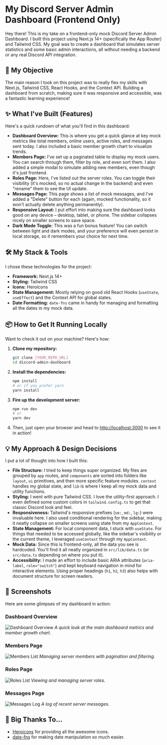 # My Discord Server Admin Dashboard (Frontend Only)

Hey there! This is my take on a frontend-only mock Discord Server Admin Dashboard. I built this project using Next.js 14+ (specifically the App Router) and Tailwind CSS. My goal was to create a dashboard that simulates server statistics and some basic admin interactions, all without needing a backend or any real Discord API integration.

## 🎯 My Objective

The main reason I took on this project was to really flex my skills with Next.js, Tailwind CSS, React Hooks, and the Context API. Building a dashboard from scratch, making sure it was responsive and accessible, was a fantastic learning experience!

## ✨ What I've Built (Features)

Here's a quick rundown of what you'll find in this dashboard:

- **Dashboard Overview:** This is where you get a quick glance at key mock metrics like total members, online users, active roles, and messages sent today. I also included a basic member growth chart to visualize trends.
- **Members Page:** I've set up a paginated table to display my mock users. You can search through them, filter by role, and even sort them. I also added a simple modal to simulate adding new members, even though it's just frontend.
- **Roles Page:** Here, I've listed out the server roles. You can toggle their visibility (it's mocked, so no actual change in the backend) and even "rename" them to see the UI update.
- **Messages Page:** This page shows a list of mock messages, and I've added a "Delete" button for each (again, mocked functionality, so it won't actually delete anything permanently).
- **Responsive Layout:** I put effort into making sure the dashboard looks good on any device – desktop, tablet, or phone. The sidebar collapses nicely on smaller screens to save space.
- **Dark Mode Toggle:** This was a fun bonus feature! You can switch between light and dark modes, and your preference will even persist in local storage, so it remembers your choice for next time.

## 🛠️ My Stack & Tools

I chose these technologies for the project:

- **Framework:** Next.js 14+
- **Styling:** Tailwind CSS
- **Icons:** Heroicons
- **State Management:** Mostly relying on good old React Hooks (`useState`, `useEffect`) and the Context API for global states.
- **Date Formatting:** `date-fns` came in handy for managing and formatting all the dates in my mock data.

## 📦 How to Get It Running Locally

Want to check it out on your machine? Here's how:

1.  **Clone my repository:**
    ```bash
    git clone [YOUR_REPO_URL]
    cd discord-admin-dashboard
    ```
2.  **Install the dependencies:**
    ```bash
    npm install
    # or if you prefer yarn
    yarn install
    ```
3.  **Fire up the development server:**
    ```bash
    npm run dev
    # or
    yarn dev
    ```
4.  Then, just open your browser and head to [http://localhost:3000](http://localhost:3000) to see it in action!

## 💡 My Approach & Design Decisions

I put a lot of thought into how I built this:

- **File Structure:** I tried to keep things super organized. My files are grouped by `app` routes, and `components` are sorted into folders like `layout`, `ui` primitives, and then more specific feature modules. `context` handles my global state, and `lib` is where I keep all my mock data and utility functions.
- **Styling:** I went with pure Tailwind CSS. I love the utility-first approach. I even defined some custom colors in `tailwind.config.ts` to get that classic Discord look and feel.
- **Responsiveness:** Tailwind's responsive prefixes (`sm:`, `md:`, `lg:`) were invaluable here. I also used conditional rendering for the sidebar, making it neatly collapse on smaller screens using state from my `AppContext`.
- **State Management:** For local component data, I stuck with `useState`. For things that needed to be accessed globally, like the sidebar's visibility or the current theme, I leveraged `useContext` through my `AppContext`.
- **Mock Data:** Since this is frontend-only, all the data you see is hardcoded. You'll find it all neatly organized in `src/lib/data.ts` (or `src/data.ts` depending on where you put it).
- **Accessibility:** I made an effort to include basic ARIA attributes (`aria-label`, `role="switch"`) and kept keyboard navigation in mind for interactive elements. Using proper headings (`h1`, `h2`, `h3`) also helps with document structure for screen readers.

## 📸 Screenshots

Here are some glimpses of my dashboard in action:

### Dashboard Overview

![Dashboard Overview](./public/Screenshot%202025-06-28%20at%207.33.08 PM.png)
_A quick look at the main dashboard metrics and member growth chart._

### Members Page

![Members List](./public/Screenshot%202025-06-28%20at%207.33.20 PM.png)
_Managing server members with pagination and filtering._

### Roles Page

![Roles List](./public/Screenshot%202025-06-28%20at%207.33.27 PM.png)
_Viewing and managing server roles._

### Messages Page

![Messages Log](./public/Screenshot%202025-06-28%20at%207.33.31 PM.png)
_A log of recent server messages._

## 🙏 Big Thanks To...

- [Heroicons](https://heroicons.com/) for providing all the awesome icons.
- [date-fns](https://date-fns.org/) for making date manipulation so much easier.
